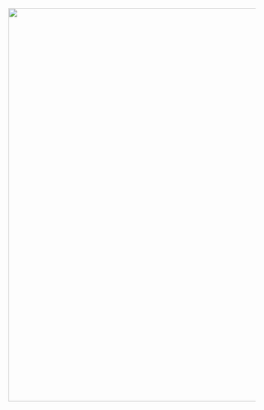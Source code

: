 <img src="https://user-images.githubusercontent.com/63791682/154454956-015218b8-aee2-45ca-bfe6-48efcad1e8d1.png" width="800">
